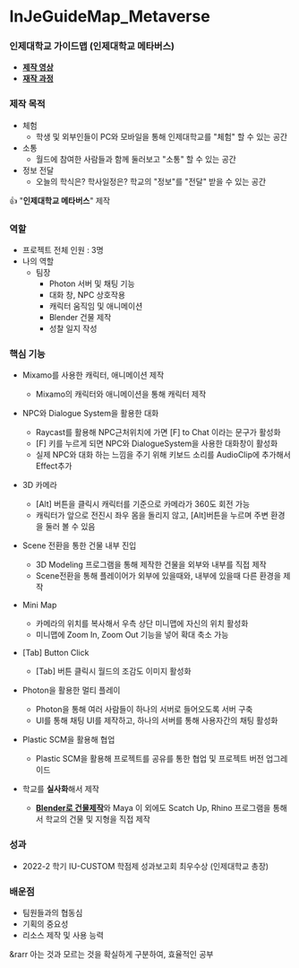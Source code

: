 # InJeGuideMap_Metaverse
### 인제대학교 가이드맵 (인제대학교 메타버스)
- [**제작 영상**](https://youtu.be/GlB0aMk6Xkk)
- [**재작 과정**](https://youtu.be/QcdvZuJJcQI)

### 제작 목적
- 체험
  - 학생 및 외부인들이 PC와 모바일을 통해 인제대학교를  "체험" 할 수 있는 공간
- 소통
  - 월드에 참여한 사람들과 함께 둘러보고 "소통" 할 수 있는 공간
- 정보 전달
  - 오늘의 학식은? 학사일정은? 학교의 "정보"를 "전달" 받을 수 있는 공간

👍 "**인제대학교 메타버스**" 제작

### 역할
- 프로젝트 전체 인원 : 3명
- 나의 역할
    - 팀장
        - Photon 서버 및 채팅 기능
        - 대화 창, NPC 상호작용
        - 캐릭터 움직임 및 애니메이션
        - Blender 건물 제작
        - 성찰 일지 작성

### 핵심 기능
- Mixamo를 사용한 캐릭터, 애니메이션 제작
  - Mixamo의 캐릭터와 애니메이션을 통해 캐릭터 제작
  
- NPC와 Dialogue System을 활용한 대화
  - Raycast를 활용해 NPC근처위치에 가면 [F] to Chat 이라는 문구가 활성화
  - [F] 키를 누르게 되면 NPC와 DialogueSystem을 사용한 대화창이 활성화
  - 실제 NPC와 대화 하는 느낌을 주기 위해 키보드 소리를 AudioClip에 추가해서 Effect추가

- 3D 카메라
  - [Alt] 버튼을 클릭시 캐릭터를 기준으로 카메라가 360도 회전 가능
  - 캐릭터가 앞으로 전진시 좌우 몸을 돌리지 않고, [Alt]버튼을 누르며 주변 환경을 둘러 볼 수 있음
  
- Scene 전환을 통한 건물 내부 진입
  - 3D Modeling 프로그램을 통해 제작한 건물을 외부와 내부를 직접 제작
  - Scene전환을 통해 플레이어가 외부에 있을때와, 내부에 있을때 다른 환경을 제작

- Mini Map
  - 카메라의 위치를 복사해서 우측 상단 미니맵에 자신의 위치 활성화
  - 미니맵에 Zoom In, Zoom Out 기능을 넣어 확대 축소 가능 

- [Tab] Button Click 
  - [Tab] 버튼 클릭시 월드의 조감도 이미지 활성화 

- Photon을 활용한 멀티 플레이
  - Photon을 통해 여러 사람들이 하나의 서버로 들어오도록 서버 구축
  - UI를 통해 채팅 UI를 제작하고, 하나의 서버를 통해 사용자간의 채팅 활성화

- Plastic SCM을 활용해 협업
  - Plastic SCM을 활용해 프로젝트를 공유를 통한 협업 및 프로젝트 버전 업그레이드
  
- 학교를 **실사화**해서 제작 
  - [**Blender로 건물제작**](https://github.com/JengHC/Blender-Maya)와 Maya 이 외에도 Scatch Up, Rhino 프로그램을 통해서 학교의 건물 및 지형을 직접 제작

### 성과

- 2022-2 학기 IU-CUSTOM 학점제 성과보고회 최우수상 (인제대학교 총장)

### 배운점
- 팀원들과의 협동심
- 기획의 중요성
- 리소스 제작 및 사용 능력

&rarr 아는 것과 모르는 것을 확실하게 구분하여, 효율적인 공부 

